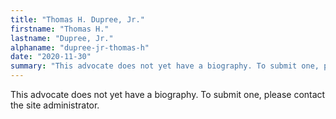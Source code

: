 ```yaml
---
title: "Thomas H. Dupree, Jr."
firstname: "Thomas H."
lastname: "Dupree, Jr."
alphaname: "dupree-jr-thomas-h"
date: "2020-11-30"
summary: "This advocate does not yet have a biography. To submit one, please contact the site administrator."
---
```

This advocate does not yet have a biography. To submit one, please contact the site administrator.

